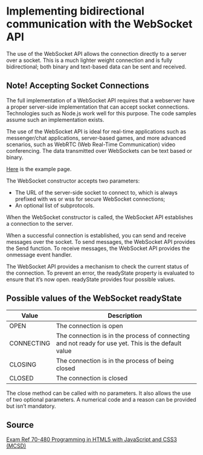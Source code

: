 # Implementing bidirectional communication with the WebSocket API

The use of the WebSocket API allows the connection directly to a server over a socket. This is a much lighter weight connection and is fully bidirectional; both binary and text-based data can be sent and received.

## Note! Accepting Socket Connections

The full implementation of a WebSocket API requires that a webserver have a proper server-side implementation that can accept socket connections. Technologies such as Node.js work well for this purpose. The code samples assume such an  implementation exists.

The use of the WebSocket API is ideal for real-time applications such as messenger/chat applications, server-based games, and more advanced scenarios, such as WebRTC (Web Real-Time Communication) video conferencing. The data transmitted over WebSockets can be text based or binary.

[Here](examples/websocket.html) is the example page.

The WebSocket constructor accepts two parameters:
* The URL of the server-side socket to connect to, which is always prefixed with ws or wss for secure WebSocket connections;
* An optional list of subprotocols.

When the WebSocket constructor is called, the WebSocket API establishes a connection to the server.

When a successful connection is established, you can send and receive messages over the socket. To send messages, the WebSocket API provides the Send function. To receive messages, the WebSocket API provides the onmessage event handler.

The WebSocket API provides a mechanism to check the current status of the connection. To prevent an error, the readyState property is evaluated to ensure that it’s now open. readyState provides four possible values.

## Possible values of the WebSocket readyState

| Value      | Description                                                                                         |
|------------|-----------------------------------------------------------------------------------------------------|
| OPEN       | The connection is open                                                                              |
| CONNECTING | The connection is in the process of connecting and not ready for use yet. This is the default value |
| CLOSING    | The connection is in the process of being closed                                                    |
| CLOSED     | The connection is closed                                                                            |


The close method can be called with no parameters. It also allows the use of two optional parameters. A numerical code and a reason can be provided but isn’t mandatory.

## Source

[Exam Ref 70-480 Programming in HTML5 with JavaScript and CSS3 (MCSD)](https://www.microsoft.com/en-us/p/exam-ref-70-480-programming-in-html5-with-javascript-and-css3-mcsd/fgqpf3h0qll7?activetab=pivot%3aoverviewtab)